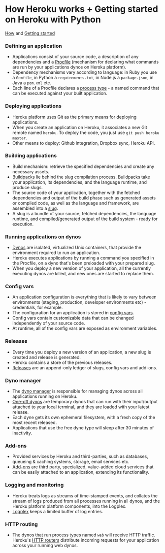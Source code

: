# How Heroku works + Getting started on Heroku with Python
[How](https://devcenter.heroku.com/articles/how-heroku-works) and [Getting started](https://devcenter.heroku.com/articles/getting-started-with-python#next-steps)
### Defining an application
- Applications consist of your source code, a description of any dependencies and a [Procfile](https://devcenter.heroku.com/articles/procfile) (mechanism for declaring what commands are run by your applications dynos on Heroku platform).
- Dependency mechanisms vary according to language: in Ruby you use a `Gemfile`, in Python a `requirements.txt`, in Node.js a `package.json`, in Java a `pom.xml` etc.
- Each line of a Procfile declares a [process type](https://devcenter.heroku.com/articles/process-model) - a named command that can be executed against your built application.

### Deploying applications
- Heroku platform uses Git as the primary means for deploying applications.
- When you create an application on Heroku, it associates a new Git remote named `heroku`. To deploy the code, you just use `git push heroku master`.
- Other means to deploy: Github integration, Dropbox sync, Heroku API.

### Building applications
- Build mechanism: retrieve the specified dependencies and create any necessary assets.
- [Buildpacks](https://devcenter.heroku.com/articles/buildpacks) lie behind the slug compilation process. Buildpacks take your application, its dependencies, and the language runtime, and produce slugs.
- The source code of your application, together with the fetched dependencies and output of the build phase such as generated assets or compiled code, as well as the language and framework, are assembled into a [slug](https://devcenter.heroku.com/articles/slug-compiler).
- A slug is a bundle of your source, fetched dependencies, the language runtime, and compiled/generated output of the build system - ready for execution.

### Running applications on dynos
- [Dynos](https://devcenter.heroku.com/articles/dynos) are isolated, virtualized Unix containers, that provide the environment required to run an application.
- Heroku executes applications by running a command you specified in the Procfile, on a dyno that's been preloaded with your prepared slug.
- When you deploy a new version of your application, all the currently executing dynos are killed, and new ones are started to replace them.

### Config vars
- An application configuration is everything that is likely to vary between environments (staging, production, developer environments etc) - credentials, for example.
- The configuration for an application is stored in [config vars](https://devcenter.heroku.com/articles/config-vars).
- Config vars contain customizable data that can be changed independently of your source code.
- At runtime, all of the config vars are exposed as environment variables.

### Releases
- Every time you deploy a new version of an application, a new slug is created and release is generated.
- Heroku contains a store of the previous releases.
- [Releases](https://devcenter.heroku.com/articles/releases) are an append-only ledger of slugs, config vars and add-ons.

### Dyno manager
- The [dyno manager](https://devcenter.heroku.com/articles/dynos) is responsible for managing dynos across all applications running on Heroku.
- [One-off dynos](https://devcenter.heroku.com/articles/one-off-dynos) are temporary dynos that can run with their input/output attached to your local terminal, and they are loaded with your latest release.
- Each dyne gets its own ephemeral filesystem, with a fresh copy of the most recent released.
- Applications that use the free dyne type will sleep after 30 minutes of inactivity.

### Add-ons
- Provided services by Heroku and third-parties, such as databases, queueing & caching systems, storage, email services etc.
- [Add-ons](https://devcenter.heroku.com/articles/add-ons) are third party, specialized, value-added cloud services that can be easily attached to an application, extending its functionality.

### Logging and monitoring
- Heroku treats logs as streams of time-stamped events, and collates the stream of logs produced from all processes running in all dynos, and the Heroku platform platform components, into the Logplex.
- [Logplex](https://devcenter.heroku.com/articles/logplex) keeps a limited buffer of log entries.

### HTTP routing
- The dynos that run process types named `web` will receive HTTP traffic. Heroku's [HTTP routers](https://devcenter.heroku.com/articles/http-routing) distribute incoming requests for your application across your running web dynos.

### 
